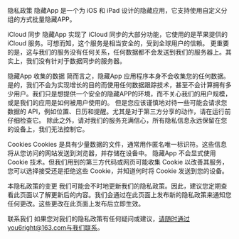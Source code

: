 隐私政策
隐藏App 是一个为 iOS 和 iPad 设计的隐藏应用，它支持使用自定义分组的方式批量隐藏APP。

iCloud 同步
隐藏App 实现了 iCloud 同步的大部分功能，它使用的是苹果提供的 iCloud 服务。可想而知，这个服务是相当安全的，受到全球用户的信赖。
更重要的是，这与我们的服务没有任何关系，任何数据都不会发送到我们的服务器上。其实上，我们没有针对于数据同步的服务器。

隐藏App 收集的数据
简而言之，隐藏App 应用程序本身不会收集您的任何数据。是的，我们不会为实现增长的目的而使用任何数据跟踪技术，甚至不会计算拥有多少用户。我们只是想提供一个安全的隐藏APP的环境，而不关心我们的用户规模，或是我们的应用是如何被用户使用的。
但是您应该谨慎地对待一些可能会请求您数据的 API，例如位置、日历和提醒。尤其是对于第三方分享的动作，请在运行前仔细检查它。
除此之外，请对我们的服务充满信心，所有隐私信息永远保留在您的设备上，我们无法控制它。

Cookies
Cookies 是具有少量数据的文件，通常用作匿名唯一标识符。这些信息将从您访问的网站发送到浏览器，并存储在设备中。
隐藏App 不会显式使用 Cookie 技术。但我们用到的第三方代码或网页可能收集 Cookie 以改善其服务，您可以选择接受还是拒绝这些 Cookie，并知道何时将 Cookie 发送到您的设备。

本隐私政策的变更
我们可能会不时地更新我们的隐私政策。因此，建议您定期查看此页面以了解更新后的内容。我们会通过在此页面上发布新的隐私政策来通知您任何更改。这些更改在此页面上发布后立即生效。

联系我们
如果您对我们的隐私政策有任何疑问或建议，请随时通过you6right@163.com与我们联系。
